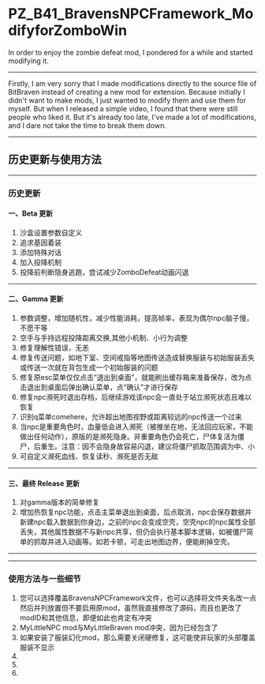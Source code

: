 # PZ_B41_BravensNPCFramework_ModifyforZomboWin
In order to enjoy the zombie defeat mod, I pondered for a while and started modifying it. 
***
Firstly, I am very sorry that I made modifications directly to the source file of BitBraven instead of creating a new mod for extension. 
Because initially I didn't want to make mods, I just wanted to modify them and use them for myself. 
But when I released a simple video, I found that there were still people who liked it. 
But it's already too late, I've made a lot of modifications, and I dare not take the time to break them down. 
***
## 历史更新与使用方法


***
### 历史更新

#### 一、Beta 更新
1. 沙盒设置参数自定义
2. 追求基因着装
3. 添加特殊对话
4. 加入投降机制
5. 投降前判断隐身逃跑，尝试减少ZomboDefeat动画闪退
---
#### 二、Gamma 更新
1. 参数调整，增加随机性，减少性能消耗，提高帧率，表现为偶尔npc脑子慢，不愿干等
2. 空手与手持远程投降距离交换,其他小机制、小行为调整
3. 修复理解性错误，无恙
4. 修复传送问题，如地下室、空间戒指等地图传送造成替换服装与初始服装丢失或传送一次就在背包生成一个初始服装的问题
5. 修复原esc菜单仅仅点击“退出到桌面”，就能刷出缓存箱来准备保存，改为点击退出到桌面后弹出确认菜单，点“确认”才进行保存
6. 修复npc濒死时退出存档，后继续游戏该npc会一直处于站立濒死状态且难以恢复
7. 识别q菜单comehere，允许超出地图视野或距离较远的npc传送一个过来
8. 当npc是重要角色时，血量低会进入濒死（被推坐在地，无法回应玩家，不能做出任何动作），原版的是濒死隐身。非重要角色仍会死亡，尸体复活为僵尸，后重生。注意：因不会隐身故容易闪退，建议将僵尸抓取范围调为中、小
9. 可自定义濒死血线、恢复读秒、濒死是否无敌
---
#### 三、最终 Release 更新
1. 对gamma版本的简单修复
2. 增加热恢复npc功能，点击主菜单退出到桌面，后点取消，npc会保存数据并新建npc载入数据到你身边，之前的npc会变成空壳，空壳npc的npc属性全部丢失，其他属性数据不与新npc共享，但仍会执行基本脚本逻辑，如被僵尸简单的抓取并进入动画等。如若卡顿，可走出地图边界，便能刷掉空壳。

---
***
### 使用方法与一些细节

1. 您可以选择覆盖BravensNPCFramework文件，也可以选择将文件夹名改一点然后并列放置但不要启用原mod，虽然我直接修改了源码，而且也更改了modID和其他信息，即便如此也肯定有冲突
2. MyLittleNPC mod与MyLittleBraven mod冲突，因为已经包含了
3. 如果安装了服装幻化mod，那么需要关闭硬修复，这可能使非玩家的头部覆盖服装不显示
4. 
5. 
6. 
